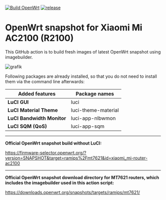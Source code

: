 [![Build OpenWrt](https://github.com/minax007/XIAOMI_MI_AC2100_R2100_OpenWrt/actions/workflows/build-snapshot.yml/badge.svg)](https://github.com/minax007/XIAOMI_MI_AC2100_R2100_OpenWrt/actions/workflows/build-snapshot.yml)
[![release](https://img.shields.io/github/v/release/minax007/XIAOMI_MI_AC2100_R2100_OpenWrt.svg)](https://github.com/minax007/XIAOMI_MI_AC2100_R2100_OpenWrt/releases)


# OpenWrt snapshot for Xiaomi Mi AC2100 (R2100)

This GitHub action is to build fresh images of latest OpenWrt snapshot using imagebuilder.

![grafik](https://user-images.githubusercontent.com/67478561/116359547-33a6ca80-a7ff-11eb-8158-67341a4f01b5.png)

Following packages are already installed, so that you do not need to install them via the command line afterwards: 

Added features | Package names
------------ | -------------
**LuCI GUI** | luci
**LuCI Material Theme** | luci-theme-material 
**LuCI Bandwidth Monitor** | luci-app-nlbwmon
**LuCI SQM (QoS)** | luci-app-sqm
__________________________________________________________________
**Official OpenWrt snapshot build without LuCI:**

https://firmware-selector.openwrt.org/?version=SNAPSHOT&target=ramips%2Fmt7621&id=xiaomi_mi-router-ac2100
__________________________________________________________________
**Official OpenWrt snapshot download directory for MT7621 routers, which includes the imagebuilder used in this action script:**

https://downloads.openwrt.org/snapshots/targets/ramips/mt7621/
